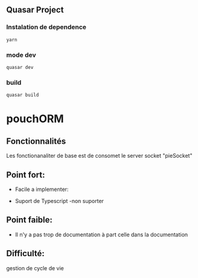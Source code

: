## Quasar Project

### Instalation de dependence

```
yarn
```

### mode dev

```
quasar dev
```

### build

```
quasar build
```

# pouchORM

## Fonctionnalités

Les fonctionanaliter de base est de consomet le server socket "pieSocket"

## Point fort:

- Facile a implementer:

- Suport de Typescript
  -non suporter

## Point faible:

- Il n'y a pas trop de documentation à part celle dans la documentation

## Difficulté:

gestion de cycle de vie
